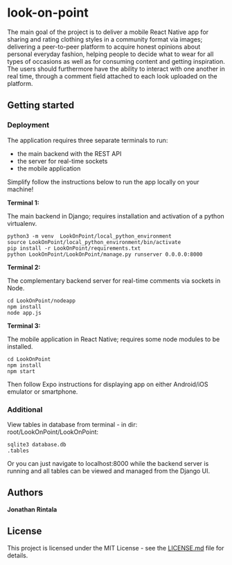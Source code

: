# look-on-point
The main goal of the project is to deliver a mobile React Native app for sharing and rating clothing styles in a community format via images; delivering a peer-to-peer platform to acquire honest opinions about personal everyday fashion, helping people to decide what to wear for all types of occasions as well as for consuming content and getting inspiration. The users should furthermore have the ability to interact with one another in real time, through a comment field attached to each look uploaded on the platform.

## Getting started

### Deployment

The application requires three separate terminals to run:

- the main backend with the REST API
- the server for real-time sockets
- the mobile application

Simplify follow the instructions below to run the app locally on your machine!

**Terminal 1:**

The main backend in Django; requires installation and activation of a python virtualenv.

```
python3 -m venv  LookOnPoint/local_python_environment
source LookOnPoint/local_python_environment/bin/activate
pip install -r LookOnPoint/requirements.txt
python LookOnPoint/LookOnPoint/manage.py runserver 0.0.0.0:8000
```

**Terminal 2:**

The complementary backend server for real-time comments via sockets in Node.

```
cd LookOnPoint/nodeapp
npm install
node app.js
```

**Terminal 3:**

The mobile application in React Native; requires some node modules to be installed.

```
cd LookOnPoint
npm install
npm start
```

Then follow Expo instructions for displaying app on either Android/iOS emulator or smartphone.

### Additional

View tables in database from terminal - in dir: root/LookOnPoint/LookOnPoint:

```
sqlite3 database.db
.tables
```

Or you can just navigate to localhost:8000 while the backend server is running and all tables can be viewed and managed from the Django UI.

## Authors

**Jonathan Rintala**

## License

This project is licensed under the MIT License - see the [LICENSE.md](https://gist.github.com/PurpleBooth/LICENSE.md) file for details.

